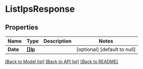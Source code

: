 # ListIpsResponse

## Properties
Name | Type | Description | Notes
------------ | ------------- | ------------- | -------------
**Data** | [**[]Ip**](Ip.md) |  | [optional] [default to null]

[[Back to Model list]](../README.md#documentation-for-models) [[Back to API list]](../README.md#documentation-for-api-endpoints) [[Back to README]](../README.md)

